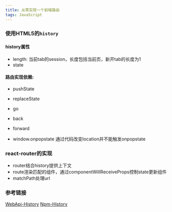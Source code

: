 ```yaml
---
title: 从零实现一个前端路由
tags: JavaScript
---
```



### 使用HTML5的`history`


#### history属性

+ length: 当前tab的session，长度包括当前页，新开tab的长度为1
+ state



#### 路由实现依赖:

+ pushState
+ replaceState
+ go
+ back
+ forward


+ window.onpopstate
  通过代码改变location并不能触发onpopstate






### react-router的实现

+ router结合history提供上下文
+ route渲染匹配的组件，通过componentWillReceiveProps控制state更新组件
+ matchPath处理url




### 参考链接

[WebApi-History](https://developer.mozilla.org/en-US/docs/Web/API/History)
[Npm-History](https://github.com/ReactTraining/history#readme)